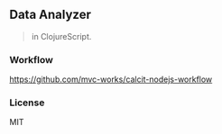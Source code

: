 
Data Analyzer
----

> in ClojureScript.

### Workflow

https://github.com/mvc-works/calcit-nodejs-workflow

### License

MIT
